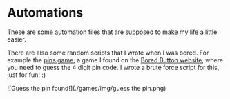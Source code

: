 # Automations

These are some automation files that are supposed to make my life a little easier.

There are also some random scripts that I wrote when I was bored.
For example the [pins game](./games/pins.py), a game I found on the [Bored Button website](https://boredbutton.com/),
where you need to guess the 4 digit pin code. I wrote a brute force script for this, just for fun! :)

![Guess the pin found!](./games/img/guess the pin.png)
